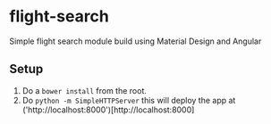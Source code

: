 # flight-search
Simple flight search module build using Material Design and Angular

## Setup 

1. Do a ````bower install```` from the root.
2. Do ````python -m SimpleHTTPServer```` this will deploy the app at ('http://localhost:8000')[http://localhost:8000]